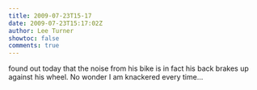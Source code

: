```yaml
---
title: 2009-07-23T15-17
date: 2009-07-23T15:17:02Z
author: Lee Turner
showtoc: false
comments: true
---
```


found out today that the noise from his bike is in fact his back brakes up against his wheel. No wonder I am knackered every time...

